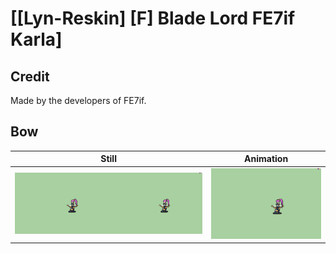 # [\[Lyn-Reskin\] \[F\] Blade Lord FE7if Karla]

## Credit

Made by the developers of FE7if.
	
## Bow

| Still | Animation |
| :---: | :-------: |
| ![Bow still](./Bow_000.png) | ![Bow animation](./Bow.gif) |
